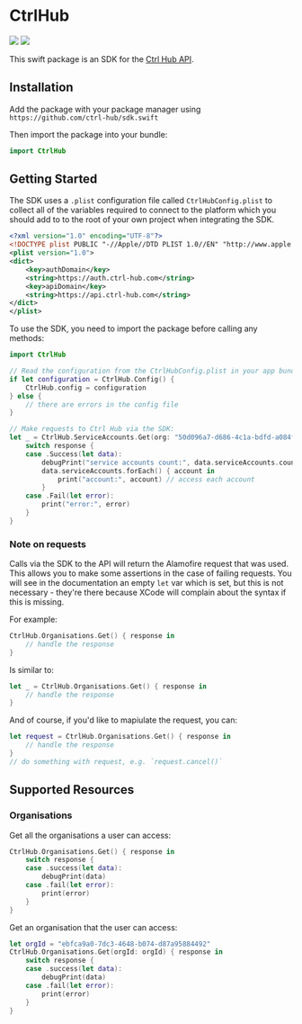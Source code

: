 # CtrlHub

[![](https://img.shields.io/endpoint?url=https%3A%2F%2Fswiftpackageindex.com%2Fapi%2Fpackages%2Fctrl-hub%2Fsdk.swift%2Fbadge%3Ftype%3Dswift-versions)](https://swiftpackageindex.com/ctrl-hub/sdk.swift)
[![](https://img.shields.io/endpoint?url=https%3A%2F%2Fswiftpackageindex.com%2Fapi%2Fpackages%2Fctrl-hub%2Fsdk.swift%2Fbadge%3Ftype%3Dplatforms)](https://swiftpackageindex.com/ctrl-hub/sdk.swift)

This swift package is an SDK for the [Ctrl Hub API](https://docs.ctrl-hub.com/api-reference).


## Installation

Add the package with your package manager using `https://github.com/ctrl-hub/sdk.swift`

Then import the package into your bundle:

```swift
import CtrlHub
```


## Getting Started

The SDK uses a `.plist` configuration file called `CtrlHubConfig.plist` to collect all of the variables required to connect to the platform which you should add to to the root of your own project when integrating the SDK.

```xml
<?xml version="1.0" encoding="UTF-8"?>
<!DOCTYPE plist PUBLIC "-//Apple//DTD PLIST 1.0//EN" "http://www.apple.com/DTDs/PropertyList-1.0.dtd">
<plist version="1.0">
<dict>
    <key>authDomain</key>
    <string>https://auth.ctrl-hub.com</string>
    <key>apiDomain</key>
    <string>https://api.ctrl-hub.com</string>
</dict>
</plist>
```

To use the SDK, you need to import the package before calling any methods:

```swift
import CtrlHub

// Read the configuration from the CtrlHubConfig.plist in your app bundle:
if let configuration = CtrlHub.Config() {
    CtrlHub.config = configuration
} else {
    // there are errors in the config file
}

// Make requests to Ctrl Hub via the SDK:
let _ = CtrlHub.ServiceAccounts.Get(org: "50d096a7-d686-4c1a-bdfd-a084f42e8043") { response in
    switch response {
    case .Success(let data):
        debugPrint("service accounts count:", data.serviceAccounts.count)
        data.serviceAccounts.forEach() { account in
            print("account:", account) // access each account
        }
    case .Fail(let error):
        print("error:", error)
    }
}
```


### Note on requests

Calls via the SDK to the API will return the Alamofire request that was used. This allows you to make some assertions in the case of failing requests. You will see in the documentation an empty `let` var which is set, but this is not necessary - they're there because XCode will complain about the syntax if this is missing.

For example:

```swift
CtrlHub.Organisations.Get() { response in
    // handle the response
}
```

Is similar to:

```swift
let _ = CtrlHub.Organisations.Get() { response in
    // handle the response
}
```

And of course, if you'd like to mapiulate the request, you can:

```swift
let request = CtrlHub.Organisations.Get() { response in
    // handle the response
}
// do something with request, e.g. `request.cancel()`
```


## Supported Resources

### Organisations

Get all the organisations a user can access:

```swift
CtrlHub.Organisations.Get() { response in
    switch response {
    case .success(let data):
        debugPrint(data)
    case .fail(let error):
        print(error)
    }
}
```

Get an organisation that the user can access:

```swift
let orgId = "ebfca9a0-7dc3-4648-b074-d87a95884492"
CtrlHub.Organisations.Get(orgId: orgId) { response in
    switch response {
    case .success(let data):
        debugPrint(data)
    case .fail(let error):
        print(error)
    }
}
```
